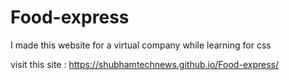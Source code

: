 # Food-express
I made this website for a virtual company while learning for css

visit this site : https://shubhamtechnews.github.io/Food-express/

